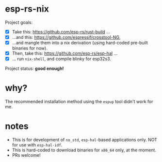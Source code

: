 # esp-rs-nix

Project goals:
 - [x] Take this: https://github.com/esp-rs/rust-build ...
 - [x] ...and this: https://github.com/espressif/crosstool-NG,
 - [x] ...and mangle them into a nix derivation (using hard-coded pre-built binaries for now).
 - [x] Then, take this: https://github.com/esp-rs/esp-hal ...
 - [x] ... run `nix-shell`, and compile blinky for esp32s3. 

Project status: **good enough!**

# why?
The recommended installation method using the `espup` tool didn't work for me.

# notes
 - This is for development of `no_std`, `esp-hal`-based applications only. NOT for use with `esp-hal-idf`.
 - This is hard-coded to download binaries for `x86_64` only, at the moment.
 - PRs welcome!
